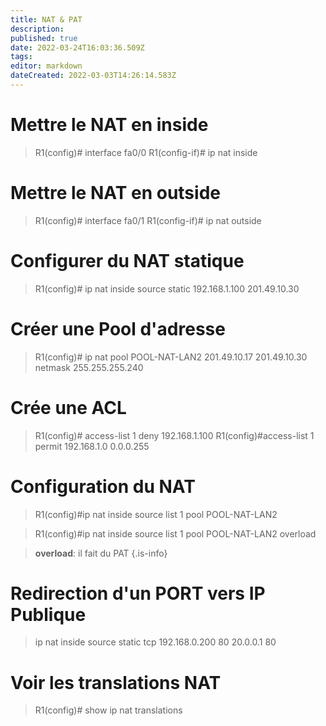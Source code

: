 ```yaml
---
title: NAT & PAT
description: 
published: true
date: 2022-03-24T16:03:36.509Z
tags: 
editor: markdown
dateCreated: 2022-03-03T14:26:14.583Z
---
```


# Mettre le NAT en inside
> R1(config)# interface fa0/0
> R1(config-if)# ip nat inside

# Mettre le NAT en outside
> R1(config)# interface fa0/1
> R1(config-if)# ip nat outside

# Configurer du NAT statique
> R1(config)# ip nat inside source static 192.168.1.100 201.49.10.30

# Créer une Pool d'adresse
> R1(config)# ip nat pool POOL-NAT-LAN2 201.49.10.17 201.49.10.30 netmask 255.255.255.240

# Crée une ACL
> R1(config)# access-list 1 deny 192.168.1.100
> R1(config)#access-list 1 permit 192.168.1.0 0.0.0.255

# Configuration du NAT
> R1(config)#ip nat inside source list 1 pool POOL-NAT-LAN2

>R1(config)#ip nat inside source list 1 pool POOL-NAT-LAN2 overload

> **overload**: il fait du PAT
{.is-info}

# Redirection d'un PORT vers IP Publique
> ip nat inside source static tcp 192.168.0.200 80 20.0.0.1 80

# Voir les translations NAT
> R1(config)# show ip nat translations